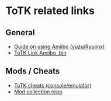 # ToTK related links

## General

- [Guide on using Amiibo (yuzu/Ryujinx)](https://www.reddit.com/r/NewYuzuPiracy/comments/13dqo6k/yuzuryujinx_how_to_emulate_amiibo_on_totk/)
- [ToTK Link Amiibo .bin](https://drive.google.com/file/d/1J9l3bXjK3MCHHWWXZd5p9Om5Mzs2lqto/view)

## Mods / Cheats

- [ToTK cheats (console/emulator)](https://github.com/bad1dea/NXCheats/tree/main/The%20Legend%20of%20Zelda%20Tears%20of%20the%20Kingdom)
- [Mod collection repo](https://github.com/HolographicWings/TOTK-Mods-collection)
